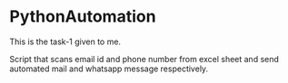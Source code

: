 # PythonAutomation

This is the task-1 given to me.

Script that scans email id and phone number from excel sheet and send automated mail and whatsapp message respectively.
